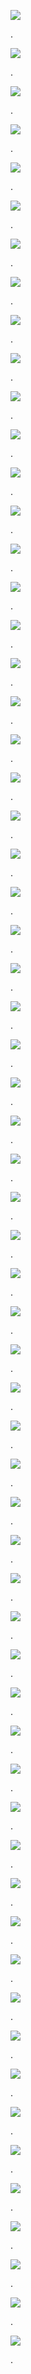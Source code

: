 ![](https://gitlab.com/vonv/fvtt-csb-vonv-sys-bor/-/raw/main/manuel/manuel0010.jpg)

.

![](https://gitlab.com/vonv/fvtt-csb-vonv-sys-bor/-/raw/main/manuel/manuel0020.jpg)

.

![](https://gitlab.com/vonv/fvtt-csb-vonv-sys-bor/-/raw/main/manuel/manuel0030.jpg)

.

![](https://gitlab.com/vonv/fvtt-csb-vonv-sys-bor/-/raw/main/manuel/manuel0040.jpg)

.

![](https://gitlab.com/vonv/fvtt-csb-vonv-sys-bor/-/raw/main/manuel/manuel0050.jpg)

.

![](https://gitlab.com/vonv/fvtt-csb-vonv-sys-bor/-/raw/main/manuel/manuel0060.jpg)

.

![](https://gitlab.com/vonv/fvtt-csb-vonv-sys-bor/-/raw/main/manuel/manuel0070.jpg)

.

![](https://gitlab.com/vonv/fvtt-csb-vonv-sys-bor/-/raw/main/manuel/manuel0080.jpg)

.

![](https://gitlab.com/vonv/fvtt-csb-vonv-sys-bor/-/raw/main/manuel/manuel0090.jpg)

.

![](https://gitlab.com/vonv/fvtt-csb-vonv-sys-bor/-/raw/main/manuel/manuel0100.jpg)

.

![](https://gitlab.com/vonv/fvtt-csb-vonv-sys-bor/-/raw/main/manuel/manuel0110.jpg)

.

![](https://gitlab.com/vonv/fvtt-csb-vonv-sys-bor/-/raw/main/manuel/manuel0120.jpg)

.

![](https://gitlab.com/vonv/fvtt-csb-vonv-sys-bor/-/raw/main/manuel/manuel0130.jpg)

.

![](https://gitlab.com/vonv/fvtt-csb-vonv-sys-bor/-/raw/main/manuel/manuel0140.jpg)

.

![](https://gitlab.com/vonv/fvtt-csb-vonv-sys-bor/-/raw/main/manuel/manuel0150.jpg)

.

![](https://gitlab.com/vonv/fvtt-csb-vonv-sys-bor/-/raw/main/manuel/manuel0160.jpg)

.

![](https://gitlab.com/vonv/fvtt-csb-vonv-sys-bor/-/raw/main/manuel/manuel0170.jpg)

.

![](https://gitlab.com/vonv/fvtt-csb-vonv-sys-bor/-/raw/main/manuel/manuel0180.jpg)

.

![](https://gitlab.com/vonv/fvtt-csb-vonv-sys-bor/-/raw/main/manuel/manuel0190.jpg)

.

![](https://gitlab.com/vonv/fvtt-csb-vonv-sys-bor/-/raw/main/manuel/manuel0200.jpg)

.

![](https://gitlab.com/vonv/fvtt-csb-vonv-sys-bor/-/raw/main/manuel/manuel0210.jpg)

.

![](https://gitlab.com/vonv/fvtt-csb-vonv-sys-bor/-/raw/main/manuel/manuel0220.jpg)

.

![](https://gitlab.com/vonv/fvtt-csb-vonv-sys-bor/-/raw/main/manuel/manuel0230.jpg)

.

![](https://gitlab.com/vonv/fvtt-csb-vonv-sys-bor/-/raw/main/manuel/manuel0240.jpg)

.

![](https://gitlab.com/vonv/fvtt-csb-vonv-sys-bor/-/raw/main/manuel/manuel0250.jpg)

.

![](https://gitlab.com/vonv/fvtt-csb-vonv-sys-bor/-/raw/main/manuel/manuel0260.jpg)

.

![](https://gitlab.com/vonv/fvtt-csb-vonv-sys-bor/-/raw/main/manuel/manuel0270.jpg)

.

![](https://gitlab.com/vonv/fvtt-csb-vonv-sys-bor/-/raw/main/manuel/manuel0280.jpg)

.

![](https://gitlab.com/vonv/fvtt-csb-vonv-sys-bor/-/raw/main/manuel/manuel0290.jpg)

.

![](https://gitlab.com/vonv/fvtt-csb-vonv-sys-bor/-/raw/main/manuel/manuel0300.jpg)

.

![](https://gitlab.com/vonv/fvtt-csb-vonv-sys-bor/-/raw/main/manuel/manuel0310.jpg)

.

![](https://gitlab.com/vonv/fvtt-csb-vonv-sys-bor/-/raw/main/manuel/manuel0320.jpg)

.

![](https://gitlab.com/vonv/fvtt-csb-vonv-sys-bor/-/raw/main/manuel/manuel0330.jpg)

.

![](https://gitlab.com/vonv/fvtt-csb-vonv-sys-bor/-/raw/main/manuel/manuel0340.jpg)

.

![](https://gitlab.com/vonv/fvtt-csb-vonv-sys-bor/-/raw/main/manuel/manuel0350.jpg)

.

![](https://gitlab.com/vonv/fvtt-csb-vonv-sys-bor/-/raw/main/manuel/manuel0360.jpg)

.

![](https://gitlab.com/vonv/fvtt-csb-vonv-sys-bor/-/raw/main/manuel/manuel0370.jpg)

.

![](https://gitlab.com/vonv/fvtt-csb-vonv-sys-bor/-/raw/main/manuel/manuel0380.jpg)

.

![](https://gitlab.com/vonv/fvtt-csb-vonv-sys-bor/-/raw/main/manuel/manuel0390.jpg)

.

![](https://gitlab.com/vonv/fvtt-csb-vonv-sys-bor/-/raw/main/manuel/manuel0400.jpg)

.

![](https://gitlab.com/vonv/fvtt-csb-vonv-sys-bor/-/raw/main/manuel/manuel0410.jpg)

.

![](https://gitlab.com/vonv/fvtt-csb-vonv-sys-bor/-/raw/main/manuel/manuel0420.jpg)

.

![](https://gitlab.com/vonv/fvtt-csb-vonv-sys-bor/-/raw/main/manuel/manuel0430.jpg)

.

![](https://gitlab.com/vonv/fvtt-csb-vonv-sys-bor/-/raw/main/manuel/manuel0440.jpg)

.

![](https://gitlab.com/vonv/fvtt-csb-vonv-sys-bor/-/raw/main/manuel/manuel0450.jpg)

.

![](https://gitlab.com/vonv/fvtt-csb-vonv-sys-bor/-/raw/main/manuel/manuel0460.jpg)

.

![](https://gitlab.com/vonv/fvtt-csb-vonv-sys-bor/-/raw/main/manuel/manuel0470.jpg)

.

![](https://gitlab.com/vonv/fvtt-csb-vonv-sys-bor/-/raw/main/manuel/manuel0480.jpg)

.

![](https://gitlab.com/vonv/fvtt-csb-vonv-sys-bor/-/raw/main/manuel/manuel0490.jpg)

.

![](https://gitlab.com/vonv/fvtt-csb-vonv-sys-bor/-/raw/main/manuel/manuel0500.jpg)

.

![](https://gitlab.com/vonv/fvtt-csb-vonv-sys-bor/-/raw/main/manuel/manuel0510.jpg)

.

![](https://gitlab.com/vonv/fvtt-csb-vonv-sys-bor/-/raw/main/manuel/manuel0520.jpg)

.

![](https://gitlab.com/vonv/fvtt-csb-vonv-sys-bor/-/raw/main/manuel/manuel0530.jpg)

.

![](https://gitlab.com/vonv/fvtt-csb-vonv-sys-bor/-/raw/main/manuel/manuel0540.jpg)

.

![](https://gitlab.com/vonv/fvtt-csb-vonv-sys-bor/-/raw/main/manuel/manuel0550.jpg)

.

![](https://gitlab.com/vonv/fvtt-csb-vonv-sys-bor/-/raw/main/manuel/manuel0560.jpg)

.

![](https://gitlab.com/vonv/fvtt-csb-vonv-sys-bor/-/raw/main/manuel/manuel0570.jpg)

.

![](https://gitlab.com/vonv/fvtt-csb-vonv-sys-bor/-/raw/main/manuel/manuel0580.jpg)

.

![](https://gitlab.com/vonv/fvtt-csb-vonv-sys-bor/-/raw/main/manuel/manuel0590.jpg)

.

![](https://gitlab.com/vonv/fvtt-csb-vonv-sys-bor/-/raw/main/manuel/manuel0600.jpg)

.

![](https://gitlab.com/vonv/fvtt-csb-vonv-sys-bor/-/raw/main/manuel/manuel0610.jpg)

.

![](https://gitlab.com/vonv/fvtt-csb-vonv-sys-bor/-/raw/main/manuel/manuel0620.jpg)

.

